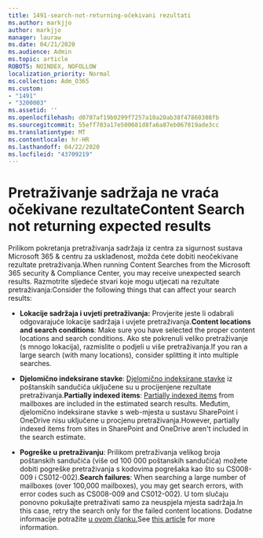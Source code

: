 ```yaml
---
title: 1491-search-not-returning-očekivani rezultati
ms.author: markjjo
author: markjjo
manager: lauraw
ms.date: 04/21/2020
ms.audience: Admin
ms.topic: article
ROBOTS: NOINDEX, NOFOLLOW
localization_priority: Normal
ms.collection: Adm_O365
ms.custom:
- "1491"
- "3200003"
ms.assetid: ''
ms.openlocfilehash: d0707af19b0299f7257a10a20ab38f47860308fb
ms.sourcegitcommit: 55eff703a17e500681d8fa6a87eb067019ade3cc
ms.translationtype: MT
ms.contentlocale: hr-HR
ms.lasthandoff: 04/22/2020
ms.locfileid: "43709219"
---
```

# <a name="content-search-not-returning-expected-results"></a><span data-ttu-id="d5618-102">Pretraživanje sadržaja ne vraća očekivane rezultate</span><span class="sxs-lookup"><span data-stu-id="d5618-102">Content Search not returning expected results</span></span>

<span data-ttu-id="d5618-103">Prilikom pokretanja pretraživanja sadržaja iz centra za sigurnost sustava Microsoft 365 & centru za usklađenost, možda ćete dobiti neočekivane rezultate pretraživanja.</span><span class="sxs-lookup"><span data-stu-id="d5618-103">When running Content Searches from the Microsoft 365 security & Compliance Center, you may receive unexpected search results.</span></span> <span data-ttu-id="d5618-104">Razmotrite sljedeće stvari koje mogu utjecati na rezultate pretraživanja:</span><span class="sxs-lookup"><span data-stu-id="d5618-104">Consider the following things that can affect your search results:</span></span>

- <span data-ttu-id="d5618-105">**Lokacije sadržaja i uvjeti pretraživanja:** Provjerite jeste li odabrali odgovarajuće lokacije sadržaja i uvjete pretraživanja.</span><span class="sxs-lookup"><span data-stu-id="d5618-105">**Content locations and search conditions**: Make sure you have selected the proper content locations and search conditions.</span></span> <span data-ttu-id="d5618-106">Ako ste pokrenuli veliko pretraživanje (s mnogo lokacija), razmislite o podjeli u više pretraživanja.</span><span class="sxs-lookup"><span data-stu-id="d5618-106">If you ran a large search (with many locations), consider splitting it into multiple searches.</span></span>

- <span data-ttu-id="d5618-107">**Djelomično indeksirane stavke**: [Djelomično indeksirane stavke](https://docs.microsoft.com/office365/securitycompliance/partially-indexed-items-in-content-search) iz poštanskih sandučića uključene su u procijenjene rezultate pretraživanja.</span><span class="sxs-lookup"><span data-stu-id="d5618-107">**Partially indexed items**:  [Partially indexed items](https://docs.microsoft.com/office365/securitycompliance/partially-indexed-items-in-content-search) from mailboxes are included in the estimated search results.</span></span> <span data-ttu-id="d5618-108">Međutim, djelomično indeksirane stavke s web-mjesta u sustavu SharePoint i OneDrive nisu uključene u procjenu pretraživanja.</span><span class="sxs-lookup"><span data-stu-id="d5618-108">However, partially indexed items from sites in SharePoint and OneDrive aren't included in the search estimate.</span></span>

- <span data-ttu-id="d5618-109">**Pogreške u pretraživanju**: Prilikom pretraživanja velikog broja poštanskih sandučića (više od 100 000 poštanskih sandučića) možete dobiti pogreške pretraživanja s kodovima pogrešaka kao što su CS008-009 i CS012-002).</span><span class="sxs-lookup"><span data-stu-id="d5618-109">**Search failures**: When searching a large number of mailboxes (over 100,000 mailboxes), you may get search errors, with error codes such as CS008-009 and CS012-002).</span></span> <span data-ttu-id="d5618-110">U tom slučaju ponovno pokušajte pretraživati samo za neuspjela mjesta sadržaja.</span><span class="sxs-lookup"><span data-stu-id="d5618-110">In this case, retry the search only for the failed content locations.</span></span> <span data-ttu-id="d5618-111">Dodatne informacije potražite [u ovom članku.](https://docs.microsoft.com/office365/securitycompliance/retry-failed-content-search)</span><span class="sxs-lookup"><span data-stu-id="d5618-111">See  [this article](https://docs.microsoft.com/office365/securitycompliance/retry-failed-content-search) for more information.</span></span>
